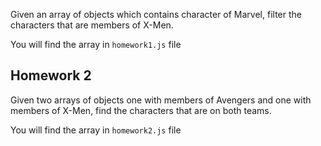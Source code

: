 Given an array of objects which contains character of Marvel, filter the characters that are members of X-Men.

You will find the array in `homework1.js` file

## Homework 2

Given two arrays of objects one with members of Avengers and one with members of X-Men, find the characters that are on both teams.

You will find the array in `homework2.js` file
